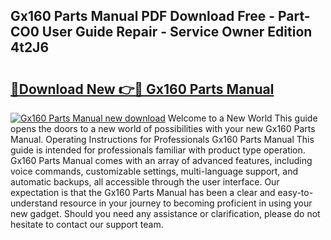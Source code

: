 ## Gx160 Parts Manual PDF Download Free - Part-CO0 User Guide Repair - Service Owner Edition 4t2J6

# <h2><a href="http://bc13022.oget.top/?id=Gx160+Parts+Manual">🔗Download New 👉🔴 Gx160 Parts Manual</a></h2>

[![Gx160 Parts Manual new download](https://i.imgur.com/5g1atiW.png)](http://bc13022.oget.top/?id=Gx160+Parts+Manual)
Welcome to a New World This guide opens the doors to a new world of possibilities with your new Gx160 Parts Manual. Operating Instructions for Professionals Gx160 Parts Manual This guide is intended for professionals familiar with product type operation. Gx160 Parts Manual comes with an array of advanced features, including voice commands, customizable settings, multi-language support, and automatic backups, all accessible through the user interface. Our expectation is that the Gx160 Parts Manual has been a clear and easy-to-understand resource in your journey to becoming proficient in using your new gadget. Should you need any assistance or clarification, please do not hesitate to contact our support team.
